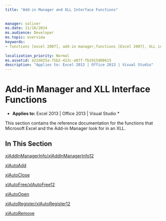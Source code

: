 ```yaml
---
title: "Add-in Manager and XLL Interface Functions"
 
 
manager: soliver
ms.date: 11/16/2014
ms.audience: Developer
ms.topic: overview
keywords:
- functions [excel 2007], add-in manager,functions [Excel 2007], XLL interface
 
localization_priority: Normal
ms.assetid: e22d425a-75b2-412c-a07f-fb1915d08615
description: "Applies to: Excel 2013 | Office 2013 | Visual Studio"
---
```


# Add-in Manager and XLL Interface Functions

 * **Applies to:** Excel 2013 | Office 2013 | Visual Studio * 
  
This section contains the reference documentation for the functions that Microsoft Excel and the Add-in Manager look for in an XLL.
  
## In This Section

[xlAddInManagerInfo/xlAddInManagerInfo12](xladdinmanagerinfo-xladdinmanagerinfo12.md)
  
[xlAutoAdd](xlautoadd.md)
  
[xlAutoClose](xlautoclose.md)
  
[xlAutoFree/xlAutoFree12](xlautofree-xlautofree12.md)
  
[xlAutoOpen](xlautoopen.md)
  
[xlAutoRegister/xlAutoRegister12](xlautoregister-xlautoregister12.md)
  
[xlAutoRemove](xlautoremove.md)
  

